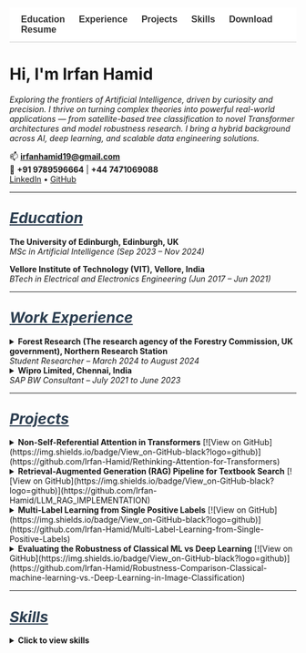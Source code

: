 <!-- Light Navigation Bar -->
<nav style="position: sticky; top: 0; background-color: #ffffff; padding: 12px 20px; font-family: sans-serif; font-size: 16px; z-index: 999; border-bottom: 1px solid #ccc;">
  <a href="#education" style="margin-right: 20px; text-decoration: none; font-weight: bold; color: #333;">Education</a>
  <a href="#work-experience" style="margin-right: 20px; text-decoration: none; font-weight: bold; color: #333;">Experience</a>
  <a href="#projects" style="margin-right: 20px; text-decoration: none; font-weight: bold; color: #333;">Projects</a>
  <a href="#skills" style="margin-right: 20px; text-decoration: none; font-weight: bold; color: #333;">Skills</a>
  <a href="/assets/resume/Irfan_Resume.pdf" download style="text-decoration: none; font-weight: bold; color: #333;">Download Resume</a>
</nav>

# Hi, I'm Irfan Hamid

*Exploring the frontiers of Artificial Intelligence, driven by curiosity and precision. I thrive on turning complex theories into powerful real-world applications — from satellite-based tree classification to novel Transformer architectures and model robustness research. I bring a hybrid background across AI, deep learning, and scalable data engineering solutions.*

📫 **irfanhamid19@gmail.com**  
📱 **+91 9789596664** | **+44 7471069088**  
[LinkedIn](https://www.linkedin.com/in/irfan-hamid/) • [GitHub](https://github.com/Irfan-Hamid)

---

## <span id="education" style="font-size: 26px; font-style: italic; text-decoration: underline; color: #2c3e50;">Education</span>

**The University of Edinburgh, Edinburgh, UK**  
*MSc in Artificial Intelligence (Sep 2023 – Nov 2024)*

**Vellore Institute of Technology (VIT), Vellore, India**  
*BTech in Electrical and Electronics Engineering (Jun 2017 – Jun 2021)*

---

## <span id="work-experience" style="font-size: 26px; font-style: italic; text-decoration: underline; color: #2c3e50;">Work Experience</span>

<details>
<summary><strong>Forest Research (The research agency of the Forestry Commission, UK government), Northern Research Station</strong><br><em>Student Researcher – March 2024 to August 2024</em></summary>

• Conducted an industry-partnered machine learning research with Forest Research for my MSc dissertation, focusing on the classification of tree species in the Forest of Dean using high-resolution multispectral satellite imagery from Planet Labs’ SuperDove 8 satellites  
• Implemented and trained deep learning models, including ResNet-34, DenseNet-40 and Vision Transformers (ViT) to perform species classification. Utilized QGIS for geospatial preprocessing, spatial analysis, and visualization of labelled tree data  
• Performed a comparative evaluation of the models and analyzed classification accuracy across various tree species. Additionally, examined species spectral curves to explain predictions, contributing to precision forestry and remote sensing applications

</details>

<details>
<summary><strong>Wipro Limited, Chennai, India</strong><br><em>SAP BW Consultant – July 2021 to June 2023</em></summary>

• Designed and optimized SAP BW process chains for Nomad Foods Europe Limited, improving automation and data integration  
• Developed customized SAP BW queries aligned with business KPIs for accurate, actionable reporting  
• Implemented SAP BW/4HANA data provisioning and ETL processes, enhancing BI report performance and operational decision-making

</details>

---

## <span id="projects" style="font-size: 26px; font-style: italic; text-decoration: underline; color: #2c3e50;">Projects</span>

<details>
<summary><strong>Non-Self-Referential Attention in Transformers</strong> [![View on GitHub](https://img.shields.io/badge/View_on-GitHub-black?logo=github)](https://github.com/Irfan-Hamid/Rethinking-Attention-for-Transformers)</summary>

• Explored modifications to Transformer architecture and developed a method called Non-Self-Referential Attention  
• Driven by the observation that self-attention values (main diagonal of the attention matrix) were often disproportionately high yet minimally informative, this method attenuated those values by a tunable factor to diversify attention distributions and improve performance on tasks like machine translation  
• Applied this approach to the 'en-pt' translation subset of the opus_books dataset, achieving a 2.12% BLEU score improvement

</details>

<details>
<summary><strong>Retrieval-Augmented Generation (RAG) Pipeline for Textbook Search</strong> [![View on GitHub](https://img.shields.io/badge/View_on-GitHub-black?logo=github)](https://github.com/Irfan-Hamid/LLM_RAG_IMPLEMENTATION)</summary>

• Extracted and preprocessed text from PDF textbooks, formatted it into chunks and converted them into numerical embeddings  
• Designed a vector-based retrieval system to identify and extract relevant text chunks based on user queries  
• Generated context-aware prompts using retrieved passages and utilized LLM (Google/GEMMA-7B-it) to produce accurate, context-driven responses to queries derived from textbook content

</details>

<details>
<summary><strong>Multi-Label Learning from Single Positive Labels</strong> [![View on GitHub](https://img.shields.io/badge/View_on-GitHub-black?logo=github)](https://github.com/Irfan-Hamid/Multi-Label-Learning-from-Single-Positive-Labels)</summary>

• Tackles multi-label classification where each sample has only a single positive label  
• Applies to real-world cases like species distribution modeling (SDM), where only presence data is available  
• Introduces a custom loss function called UPL (Up-weighting Positive Label), enabling better handling of partial labels  
• Achieved a 72% improvement in performance over standard binary cross-entropy loss

</details>

<details>
<summary><strong>Evaluating the Robustness of Classical ML vs Deep Learning</strong> [![View on GitHub](https://img.shields.io/badge/View_on-GitHub-black?logo=github)](https://github.com/Irfan-Hamid/Robustness-Comparison-Classical-machine-learning-vs.-Deep-Learning-in-Image-Classification)</summary>

• Compared classical ML (Random Forest, SVM) and deep learning (AlexNet) under real-world image perturbations  
• Used the Sports Balls Multiclass Image Classification dataset (Kaggle, 9,000+ images across 15 classes)  
• Applied distortions like noise, occlusion, brightness/contrast changes  
• AlexNet demonstrated superior robustness and generalization

</details>

---

## <span id="skills" style="font-size: 26px; font-style: italic; text-decoration: underline; color: #2c3e50;">Skills</span>

<details>
<summary><strong>Click to view skills</strong></summary>

• **Programming Languages & Databases:** Python, SQL, PostgreSQL, MongoDB  
• **Frameworks & Libraries:** PyTorch, NumPy, Pandas, scikit-learn, SQL, OpenCV, spaCy, NLTK, Transformers (Hugging Face), LlamaIndex  
• **Cloud Platforms & MLOps:** AWS, Docker, Git, GitHub Actions, DVC  
• **Machine Learning:** Deep Learning Architectures (Transformers, CNNs, RNNs, VAEs, GANs), Bayesian Inference, Approximate Inference, Supervised Learning, Unsupervised Learning, Computer Vision, Natural Language Processing (NLP), Large Language Models (LLMs), LLM Fine-Tuning (PEFT methods like LoRA), Retrieval-Augmented Generation (RAG), LLM Compression

</details>




